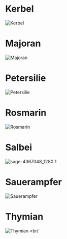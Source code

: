 # Kerbel
![Kerbel](https://github.com/ArthurFleck35x/Web-Engineering-1/assets/152798623/679fb426-13ae-40ac-a3f3-543ede6a1fdc)
<br/>
# Majoran 
![Majoran](https://github.com/ArthurFleck35x/Web-Engineering-1/assets/152798623/2d500c2a-42e9-4027-ae8b-b994095aa87d)
 <br/>
 # Petersilie
 ![Petersilie](https://github.com/ArthurFleck35x/Web-Engineering-1/assets/152798623/d7a68a7e-1e97-4d64-86e0-346d5964a207)
<br/>
# Rosmarin
![Rosmarin](https://github.com/ArthurFleck35x/Web-Engineering-1/assets/152798623/bf23fa97-a6df-4b03-b4ad-2bde257aea45)
<br/>
# Salbei
![sage-4367048_1280 1](https://github.com/ArthurFleck35x/Web-Engineering-1/assets/152798623/d14ce823-7302-49b2-b950-aeb892e30851)
<br/>
# Sauerampfer
![Sauerampfer](https://github.com/ArthurFleck35x/Web-Engineering-1/assets/152798623/64e16985-0db7-4c55-b9f7-63cb3df3b586)
<br/>
# Thymian
![Thymian](https://github.com/ArthurFleck35x/Web-Engineering-1/assets/152798623/4898c914-ddfd-4199-872a-107019160de7)
<br/
